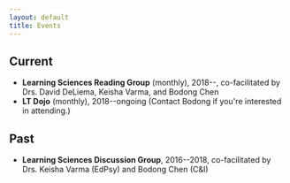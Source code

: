 ```yaml
---
layout: default
title: Events
---
```


## Current

- **Learning Sciences Reading Group** (monthly), 2018--, co-facilitated by Drs. David DeLiema, Keisha Varma, and Bodong Chen
- **LT Dojo** (monthly), 2018--ongoing (Contact Bodong if you're interested in attending.)

## Past

- **Learning Sciences Discussion Group**, 2016--2018, co-facilitated by Drs. Keisha Varma (EdPsy) and Bodong Chen (C&I)
